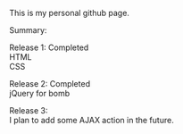 This is my personal github page.<br>

Summary:<br>

Release 1: Completed<br>
HTML<br>
CSS<br>

Release 2: Completed<br>
jQuery for bomb<br>

Release 3:<br>
I plan to add some AJAX action in the future.

